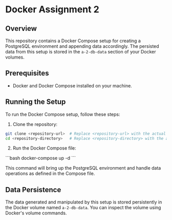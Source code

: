 # Docker Assignment 2

## Overview

This repository contains a Docker Compose setup for creating a PostgreSQL environment and appending data accordingly. The persisted data from this setup is stored in the `a-2-db-data` section of your Docker volumes.

## Prerequisites

- Docker and Docker Compose installed on your machine.

## Running the Setup

To run the Docker Compose setup, follow these steps:

1. Clone the repository:

```bash
git clone <repository-url>  # Replace <repository-url> with the actual URL of this GitHub repo
cd <repository-directory>   # Replace <repository-directory> with the actual directory of the repo
```

2. Run the Docker Compose file:

\```bash
docker-compose up -d
\```

This command will bring up the PostgreSQL environment and handle data operations as defined in the Compose file. 

## Data Persistence

The data generated and manipulated by this setup is stored persistently in the Docker volume named `a-2-db-data`. You can inspect the volume using Docker's volume commands.
